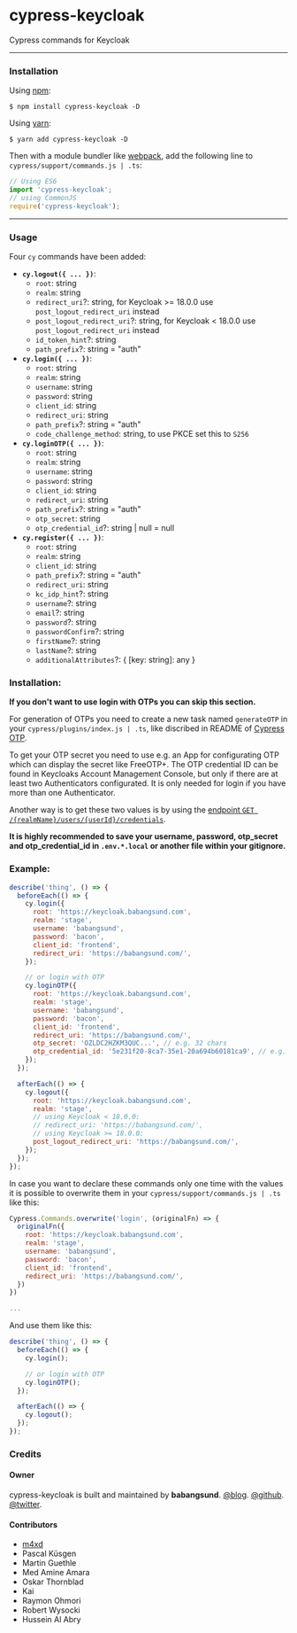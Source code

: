 # cypress-keycloak

Cypress commands for Keycloak

---

### Installation

Using [npm](https://www.npmjs.com/):

    $ npm install cypress-keycloak -D

Using [yarn](https://yarnpkg.com/):

    $ yarn add cypress-keycloak -D

Then with a module bundler like [webpack](https://webpack.github.io/), add the following line to `cypress/support/commands.js | .ts`:

```js
// Using ES6
import 'cypress-keycloak';
// using CommonJS
require('cypress-keycloak');
```

---

### Usage

Four `cy` commands have been added:

- **`cy.logout({ ... })`**:
  - `root`: string
  - `realm`: string
  - `redirect_uri`?: string, for Keycloak >= 18.0.0 use `post_logout_redirect_uri` instead
  - `post_logout_redirect_uri`?: string, for Keycloak < 18.0.0 use `post_logout_redirect_uri` instead
  - `id_token_hint`?: string
  - `path_prefix`?: string = "auth"
- **`cy.login({ ... })`**:
  - `root`: string
  - `realm`: string
  - `username`: string
  - `password`: string
  - `client_id`: string
  - `redirect_uri`: string
  - `path_prefix`?: string = "auth"
  - `code_challenge_method`: string, to use PKCE set this to `S256`
- **`cy.loginOTP({ ... })`**:
  - `root`: string
  - `realm`: string
  - `username`: string
  - `password`: string
  - `client_id`: string
  - `redirect_uri`: string
  - `path_prefix`?: string = "auth"
  - `otp_secret`: string
  - `otp_credential_id`?: string | null = null
- **`cy.register({ ... })`**:
  - `root`: string
  - `realm`: string
  - `client_id`: string
  - `path_prefix`?: string = "auth"
  - `redirect_uri`: string
  - `kc_idp_hint`?: string
  - `username`?: string
  - `email`?: string
  - `password`?: string
  - `passwordConfirm`?: string
  - `firstName`?: string
  - `lastName`?: string
  - `additionalAttributes`?: { [key: string]: any }

### Installation:

**If you don't want to use login with OTPs you can skip this section.**

For generation of OTPs you need to create a new task named `generateOTP` in your `cypress/plugins/index.js | .ts`, like discribed in README of [Cypress OTP](https://www.npmjs.com/package/cypress-otp).

To get your OTP secret you need to use e.g. an App for configurating OTP which can display the secret like FreeOTP+. The OTP credential ID can be found in Keycloaks Account Management Console, but only if there are at least two Authenticators configurated. It is only needed for login if you have more than one Authenticator.

Another way is to get these two values is by using the [endpoint `GET /{realmName}/users/{userId}/credentials`](https://www.keycloak.org/docs-api/9.0/rest-api/index.html#_users_resource).

**It is highly recommended to save your username, password, otp_secret and otp_credential_id in `.env.*.local` or another file within your gitignore.**

### Example:

```javascript
describe('thing', () => {
  beforeEach(() => {
    cy.login({
      root: 'https://keycloak.babangsund.com',
      realm: 'stage',
      username: 'babangsund',
      password: 'bacon',
      client_id: 'frontend',
      redirect_uri: 'https://babangsund.com/',
    });

    // or login with OTP
    cy.loginOTP({
      root: 'https://keycloak.babangsund.com',
      realm: 'stage',
      username: 'babangsund',
      password: 'bacon',
      client_id: 'frontend',
      redirect_uri: 'https://babangsund.com/',
      otp_secret: 'OZLDC2HZKM3QUC...', // e.g. 32 chars
      otp_credential_id: '5e231f20-8ca7-35e1-20a694b60181ca9', // e.g. 36 chars
    });
  });

  afterEach(() => {
    cy.logout({
      root: 'https://keycloak.babangsund.com',
      realm: 'stage',
      // using Keycloak < 18.0.0:
      // redirect_uri: 'https://babangsund.com/',
      // using Keycloak >= 18.0.0:
      post_logout_redirect_uri: 'https://babangsund.com/',
    });
  });
});
```

In case you want to declare these commands only one time with the values it is possible to overwrite them in your `cypress/support/commands.js | .ts` like this:

```javascript
Cypress.Commands.overwrite('login', (originalFn) => {
  originalFn({
    root: 'https://keycloak.babangsund.com',
    realm: 'stage',
    username: 'babangsund',
    password: 'bacon',
    client_id: 'frontend',
    redirect_uri: 'https://babangsund.com/',
  })
})

...
```

And use them like this:

```javascript
describe('thing', () => {
  beforeEach(() => {
    cy.login();

    // or login with OTP
    cy.loginOTP();
  });

  afterEach(() => {
    cy.logout();
  });
});
```

### Credits

#### Owner

cypress-keycloak is built and maintained by **babangsund**.
[@blog](https://babangsund.com/).
[@github](https://github.com/babangsund).
[@twitter](https://twitter.com/babangsund).

#### Contributors
- [m4xd](https://github.com/m4x3d)
- Pascal Küsgen
- Martin Guethle
- Med Amine Amara
- Oskar Thornblad
- Kai
- Raymon Ohmori
- Robert Wysocki
- Hussein Al Abry
